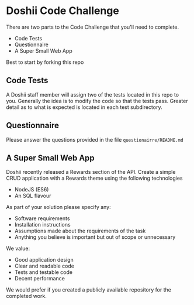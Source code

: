 # Doshii Code Challenge

There are two parts to the Code Challenge that you'll need to complete.
- Code Tests
- Questionnaire
- A Super Small Web App

Best to start by forking this repo

## Code Tests

A Doshii staff member will assign two of the tests located in this repo to you. Generally the idea is to modify the code so that the tests pass. Greater detail as to what is expected is located in each test subdirectory.

## Questionnaire

Please answer the questions provided in the file `questionairre/README.md`

## A Super Small Web App

Doshii recently released a Rewards section of the API. Create a simple CRUD application with a Rewards theme using the following technologies
- NodeJS (ES6)
- An SQL flavour

As part of your solution please specify any:
 - Software requirements
 - Installation instructions
 - Assumptions made about the requirements of the task
 - Anything you believe is important but out of scope or unnecessary

We value:
 - Good application design
 - Clear and readable code
 - Tests and testable code
 - Decent performance

We would prefer if you created a publicly available repository for the completed work.
